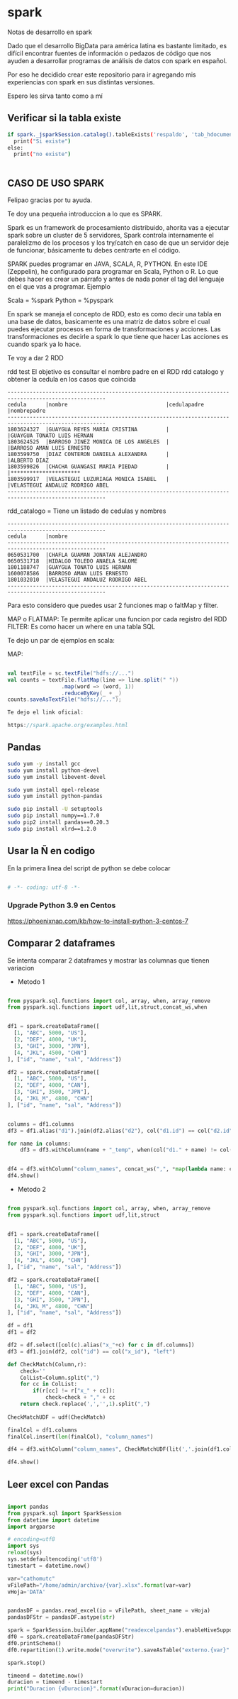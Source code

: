# spark
Notas de desarrollo en spark

Dado que el desarrollo BigData para américa latina es bastante limitado, es difícil encontrar fuentes de información o pedazos de código que nos ayuden a desarrollar programas de análisis de datos con spark en español.

Por eso he decidido crear este repositorio para ir agregando mis experiencias con spark en sus distintas versiones.

Espero les sirva tanto como a mí

## Verificar si la tabla existe

```sh
if spark._jsparkSession.catalog().tableExists('respaldo', 'tab_hdocument_filedata'):
  print("Si existe")
else:
  print("no existe")
  

```

## CASO DE USO SPARK

Felipao gracias por tu ayuda. 

Te doy una pequeña introduccion a lo que es SPARK.

Spark es un framework de procesamiento distribuido, ahorita vas a ejecutar spark sobre un cluster de 5 servidores, Spark controla internamente el paralelizmo de los procesos y los try/catch en caso de que un servidor deje de funcionar, básicamente tu debes centrarte en el código.

SPARK puedes programar en JAVA, SCALA, R, PYTHON. En este IDE (Zeppelin), he configurado para programar en Scala, Python o R.
Lo que debes hacer es crear un párrafo y antes de nada poner el tag del lenguaje en el que vas a programar. Ejemplo

Scala = %spark
Python = %pyspark


En spark se maneja el concepto de RDD, esto es como decir una tabla en una base de datos, basicamente es una matriz de datos sobre el cual puedes ejecutar procesos en forma de transformaciones y acciones. 
Las transformaciones es decirle a spark lo que tiene que hacer
Las acciones es cuando spark ya lo hace.

Te voy a dar 2 RDD

rdd test  El objetivo es consultar el nombre padre en el RDD rdd catalogo y obtener la cedula en los casos que coincida
```
-----------------------------------------------------------------------------------------------------
cedula      |nombre                               |cedulapadre  |nombrepadre                     
-----------------------------------------------------------------------------------------------------
1803624327	|GUAYGUA REYES MARIA CRISTINA	 	  |              |GUAYGUA TONATO LUIS HERNAN
1803624525	|BARROSO JINEZ MONICA DE LOS ANGELES  |	 	         |BARROSO AMAN LUIS ERNESTO
1803599750	|DIAZ CONTERON DANIELA ALEXANDRA      |	 	         |ALBERTO DIAZ
1803599826	|CHACHA GUANGASI MARIA PIEDAD	 	  |              |**********************
1803599917	|VELASTEGUI LUZURIAGA MONICA ISABEL	  | 	         |VELASTEGUI ANDALUZ RODRIGO ABEL
-----------------------------------------------------------------------------------------------------
```

rdd_catalogo = Tiene un listado de cedulas y nombres
```
-----------------------------------------------------------------------------------------------------
cedula      |nombre                    
-----------------------------------------------------------------------------------------------------
0650531700	|CHAFLA GUAMAN JONATAN ALEJANDRO
0650531718	|HIDALGO TOLEDO ANAELA SALOME
1801188747	|GUAYGUA TONATO LUIS HERNAN
1600078586	|BARROSO AMAN LUIS ERNESTO
1801032010	|VELASTEGUI ANDALUZ RODRIGO ABEL
-----------------------------------------------------------------------------------------------------
```

Para esto considero que puedes usar 2 funciones map o faltMap y filter.

MAP o FLATMAP: Te permite aplicar una funcion por cada registro del RDD
FILTER: Es como hacer un where en una tabla SQL

Te dejo un par de ejemplos en scala:

MAP:

````scala

val textFile = sc.textFile("hdfs://...")
val counts = textFile.flatMap(line => line.split(" "))
                 .map(word => (word, 1))
                 .reduceByKey(_ + _)
counts.saveAsTextFile("hdfs://...");

Te dejo el link oficial:

https://spark.apache.org/examples.html

````


## Pandas

```sh
sudo yum -y install gcc
sudo yum install python-devel
sudo yum install libevent-devel

sudo yum install epel-release
sudo yum install python-pandas

sudo pip install -U setuptools
sudo pip install numpy==1.7.0
sudo pip2 install pandas==0.20.3
sudo pip install xlrd==1.2.0
``` 

## Usar la Ñ en codigo

En la primera linea del script de python se debe colocar

```python

# -*- coding: utf-8 -*-

``` 

### Upgrade Python 3.9 en Centos

https://phoenixnap.com/kb/how-to-install-python-3-centos-7

## Comparar 2 dataframes

Se intenta comparar 2 dataframes y mostrar las columnas que tienen variacion

- Metodo 1

```py

from pyspark.sql.functions import col, array, when, array_remove
from pyspark.sql.functions import udf,lit,struct,concat_ws,when


df1 = spark.createDataFrame([
  [1, "ABC", 5000, "US"],
  [2, "DEF", 4000, "UK"],
  [3, "GHI", 3000, "JPN"],
  [4, "JKL", 4500, "CHN"]
], ["id", "name", "sal", "Address"])

df2 = spark.createDataFrame([
  [1, "ABC", 5000, "US"],
  [2, "DEF", 4000, "CAN"],
  [3, "GHI", 3500, "JPN"],
  [4, "JKL_M", 4800, "CHN"]
], ["id", "name", "sal", "Address"])


columns = df1.columns
df3 = df1.alias("d1").join(df2.alias("d2"), col("d1.id") == col("d2.id"), "left")

for name in columns:
    df3 = df3.withColumn(name + "_temp", when(col("d1." + name) != col("d2." + name), lit(name)))


df4 = df3.withColumn("column_names", concat_ws(",", *map(lambda name: col(name + "_temp"), columns))).select("d1.*", "column_names")
df4.show()


``` 


- Metodo 2

```py

from pyspark.sql.functions import col, array, when, array_remove
from pyspark.sql.functions import udf,lit,struct


df1 = spark.createDataFrame([
  [1, "ABC", 5000, "US"],
  [2, "DEF", 4000, "UK"],
  [3, "GHI", 3000, "JPN"],
  [4, "JKL", 4500, "CHN"]
], ["id", "name", "sal", "Address"])

df2 = spark.createDataFrame([
  [1, "ABC", 5000, "US"],
  [2, "DEF", 4000, "CAN"],
  [3, "GHI", 3500, "JPN"],
  [4, "JKL_M", 4800, "CHN"]
], ["id", "name", "sal", "Address"])

df = df1
df1 = df2

df2 = df.select([col(c).alias("x_"+c) for c in df.columns])
df3 = df1.join(df2, col("id") == col("x_id"), "left")

def CheckMatch(Column,r):
    check=''
    ColList=Column.split(",")
    for cc in ColList:
        if(r[cc] != r["x_" + cc]):
            check=check + "," + cc
    return check.replace(',','',1).split(",")
    
CheckMatchUDF = udf(CheckMatch)

finalCol = df1.columns
finalCol.insert(len(finalCol), "column_names")

df4 = df3.withColumn("column_names", CheckMatchUDF(lit(','.join(df1.columns)),struct([df3[x] for x in df3.columns]))).select(finalCol)

df4.show()


``` 

## Leer excel con Pandas

```python

import pandas
from pyspark.sql import SparkSession
from datetime import datetime
import argparse

# encoding=utf8
import sys
reload(sys)
sys.setdefaultencoding('utf8')
timestart = datetime.now()

var="cathomutc"
vFilePath="/home/admin/archivo/{var}.xlsx".format(var=var)
vHoja='DATA'


pandasDF = pandas.read_excel(io = vFilePath, sheet_name = vHoja)
pandasDFStr = pandasDF.astype(str)

spark = SparkSession.builder.appName("readexcelpandas").enableHiveSupport().getOrCreate()
df0 = spark.createDataFrame(pandasDFStr)
df0.printSchema()
df0.repartition(1).write.mode("overwrite").saveAsTable("externo.{var}".format(var=var))

spark.stop()

timeend = datetime.now()
duracion = timeend - timestart
print("Duracion {vDuracion}".format(vDuracion=duracion))

``` 


